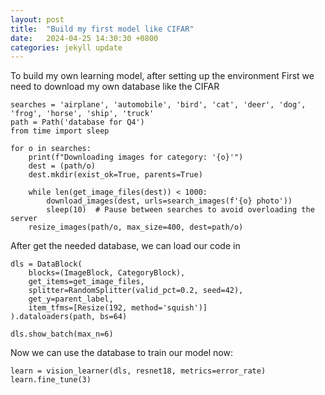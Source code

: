 ```yaml
---
layout: post
title:  "Build my first model like CIFAR"
date:   2024-04-25 14:30:30 +0800
categories: jekyll update
---
```

To build my own learning model, after setting up the environment
First we need to download my own database like the CIFAR
```console
searches = 'airplane', 'automobile', 'bird', 'cat', 'deer', 'dog', 'frog', 'horse', 'ship', 'truck'
path = Path('database for Q4')
from time import sleep

for o in searches:
    print(f"Downloading images for category: '{o}'")
    dest = (path/o)
    dest.mkdir(exist_ok=True, parents=True)

    while len(get_image_files(dest)) < 1000:
        download_images(dest, urls=search_images(f'{o} photo'))
        sleep(10)  # Pause between searches to avoid overloading the server
    resize_images(path/o, max_size=400, dest=path/o)
```

After get the needed database, we can load our code in
```console
dls = DataBlock(
    blocks=(ImageBlock, CategoryBlock), 
    get_items=get_image_files, 
    splitter=RandomSplitter(valid_pct=0.2, seed=42),
    get_y=parent_label,
    item_tfms=[Resize(192, method='squish')]
).dataloaders(path, bs=64)

dls.show_batch(max_n=6)
```

Now we can use the database to train our model now:
```console
learn = vision_learner(dls, resnet18, metrics=error_rate)
learn.fine_tune(3)
```
